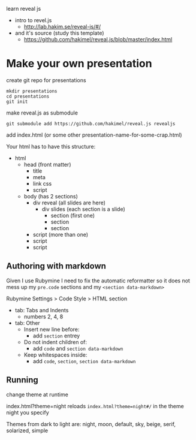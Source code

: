 learn reveal js

- intro to revel.js
    - http://lab.hakim.se/reveal-js/#/
- and it's source (study this template)
    - https://github.com/hakimel/reveal.js/blob/master/index.html

# Make your own presentation


create git repo for presentations

    mkdir presentations
    cd presentations
    git init

make reveal.js as submodule

    git submodule add https://github.com/hakimel/reveal.js revealjs

add index.html (or some other presentation-name-for-some-crap.html)

Your html has to have this structure:

- html
    - head (front matter)
        - title
        - meta
        - link css
        - script
    - body (has 2 sections)
        - div reveal (all slides are here)
            - div slides (each section is a slide)
                - section (first one)
                - section
                - section
        - script (more than one)
        - script
        - script

## Authoring with markdown

Given I use Rubymine I need to fix the automatic reformatter so it does not mess up my `pre.code` sections and my `<section data-markdown>`

Rubymine Settings > Code Style > HTML section

- tab: Tabs and Indents
    - numbers 2, 4, 8
- tab: Other
    - Insert new line before:
        -  add `section` entrey
    - Do not indent children of:
        - add `code` and `section data-markdown`
    - Keep whitespaces inside:
        - add `code`, `section`, `section data-markdown`


## Running

change theme at runtime

index.html?theme=night
reloads `index.html?theme=night#/` in the theme night you specify

Themes from dark to light are: night, moon, default, sky, beige, serif, solarized, simple


